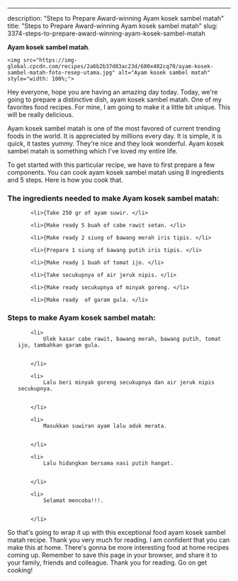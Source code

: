 ---
description: "Steps to Prepare Award-winning Ayam kosek sambel matah"
title: "Steps to Prepare Award-winning Ayam kosek sambel matah"
slug: 3374-steps-to-prepare-award-winning-ayam-kosek-sambel-matah

<p>
	<strong>Ayam kosek sambel matah</strong>. 
	
</p>
<p>
	
	<img src="https://img-global.cpcdn.com/recipes/2a6b2b37d83ac23d/680x482cq70/ayam-kosek-sambel-matah-foto-resep-utama.jpg" alt="Ayam kosek sambel matah" style="width: 100%;">
	
	
</p>
<p>
	Hey everyone, hope you are having an amazing day today. Today, we're going to prepare a distinctive dish, ayam kosek sambel matah. One of my favorites food recipes. For mine, I am going to make it a little bit unique. This will be really delicious.
</p>
	
<p>
	
</p>
<p>
	Ayam kosek sambel matah is one of the most favored of current trending foods in the world. It is appreciated by millions every day. It is simple, it is quick, it tastes yummy. They're nice and they look wonderful. Ayam kosek sambel matah is something which I've loved my entire life.
</p>

<p>
To get started with this particular recipe, we have to first prepare a few components. You can cook ayam kosek sambel matah using 8 ingredients and 5 steps. Here is how you cook that.
</p>

<h3>The ingredients needed to make Ayam kosek sambel matah:</h3>

<ol>
	
		<li>{Take 250 gr of ayam suwir. </li>
	
		<li>{Make ready 5 buah of cabe rawit setan. </li>
	
		<li>{Make ready 2 siung of bawang merah iris tipis. </li>
	
		<li>{Prepare 1 siung of bawang putih iris tipis. </li>
	
		<li>{Make ready 1 buah of tomat ijo. </li>
	
		<li>{Take secukupnya of air jeruk nipis. </li>
	
		<li>{Make ready secukupnya of minyak goreng. </li>
	
		<li>{Make ready  of garam gula. </li>
	
</ol>
<p>
	
</p>

<h3>Steps to make Ayam kosek sambel matah:</h3>

<ol>
	
		<li>
			Ulek kasar cabe rawit, bawang merah, bawang putih, tomat ijo, tambahkan garam gula.
			
			
		</li>
	
		<li>
			Lalu beri minyak goreng secukupnya dan air jeruk nipis secukupnya.
			
			
		</li>
	
		<li>
			Masukkan suwiran ayam lalu aduk merata.
			
			
		</li>
	
		<li>
			Lalu hidangkan bersama nasi putih hangat.
			
			
		</li>
	
		<li>
			Selamat mencoba!!!.
			
			
		</li>
	
</ol>

<p>
	
</p>

<p>
	So that's going to wrap it up with this exceptional food ayam kosek sambel matah recipe. Thank you very much for reading. I am confident that you can make this at home. There's gonna be more interesting food at home recipes coming up. Remember to save this page in your browser, and share it to your family, friends and colleague. Thank you for reading. Go on get cooking!
</p>
